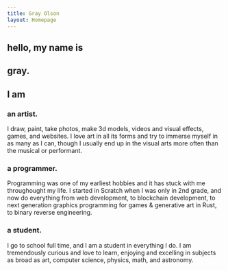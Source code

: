 ```yaml
---
title: Gray Olson
layout: Homepage
---
```


<section id="hero">

## hello, my name is
# gray.

</section>

<section id="about">

## I am

### an **artist.**
I draw, paint, take photos, make 3d models, videos and visual effects, games, and websites. I love art in all its forms and try to immerse myself in as many as I can, though I usually end up in the visual arts more often than the musical or performant.

### a **programmer.**
Programming was one of my earliest hobbies and it has stuck with me throughought my life. I started in Scratch when I was only in 2nd grade, and now do everything from web development, to blockchain development, to next generation graphics programming for games & generative art in Rust, to binary reverse engineering. 

### a **student.**
I go to school full time, and I am a student in everything I do. I am tremendously curious and love to learn, enjoying and excelling in subjects as broad as art, computer science, physics, math, and astronomy.

</section>